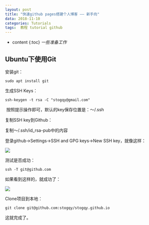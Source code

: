 ```yaml
---
layout: post
title: "快速github pages搭建个人博客 —— 新手向"
data: 2018-11-10
categories: Tutorials
tags:  教程 tutorial github
---
```

* content
{:toc}
*一些准备工作*

## Ubuntu下使用Git

安装git：

`sudo apt install git`

生成SSH Keys：

`ssh-keygen -t rsa -C "stogqy@gmail.com"`

​	按照提示操作即可，默认的key保存位置是：～/.ssh

复制SSH key到Github：

复制～/.ssh/id_rsa-pub中的内容

登录github->Settings->SSH and GPG keys->New SSH key，就像这样：

![](https://raw.githubusercontent.com/stogqy/stogqy.github.io/master/_posts/Pics/20181110/1.png)

测试是否成功：

`ssh -T git@github.com`

如果看到这样的，就成功了：

![](https://github.com/stogqy/stogqy.github.io/blob/master/_posts/Pics/20181110/2.png)

Clone项目到本地：

`git clone git@github.com:stogqy/stogqy.github.io`

这就完成了。


